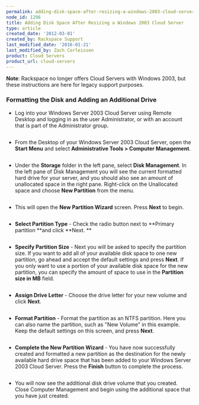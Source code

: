```yaml
---
permalink: adding-disk-space-after-resizing-a-windows-2003-cloud-server/
node_id: 1296
title: Adding Disk Space After Resizing a Windows 2003 Cloud Server
type: article
created_date: '2012-03-01'
created_by: Rackspace Support
last_modified_date: '2016-01-21'
last_modified_by: Zach Corleissen
product: Cloud Servers
product_url: cloud-servers
---
```


**Note**:  Rackspace no longer offers Cloud Servers with Windows 2003, but these instructions are here for legacy support purposes.

### Formatting the Disk and Adding an Additional Drive

-   Log into your Windows Server 2003 Cloud Server using Remote Desktop
    and logging in as the user Administrator, or with an account that is
    part of the Administrator group.

  <img src="http://c575672.r72.cf2.rackcdn.com/RDPConnectExample.png" alt="" />

-   From the Desktop of your Windows Server 2003 Cloud Server, open
    the **Start Menu** and select **Administrative
    Tools > Computer Management**.

  <img src="http://c575672.r72.cf2.rackcdn.com/Win2003AdminTools.png" alt="" />

-   Under the **Storage** folder in the left pane, select **Disk
    Management**.  In the left pane of Disk Management you will see the
    current formatted hard drive for your server, and you should also
    see an amount of unallocated space in the right pane.  Right-click
    on the Unallocated space and choose **New Partition** from the menu.

  <img src="http://c575672.r72.cf2.rackcdn.com/Win2003NewPartition.png" alt="" />

-   This will open the **New Partition Wizard** screen.
     Press **Next** to begin.

  <img src="http://c575672.r72.cf2.rackcdn.com/Win2003NewPartitionWizard.png" alt="" />

-   **Select Partition Type** - Check the radio button next
    to **Primary partition **and click **Next. **

  <img src="http://c575672.r72.cf2.rackcdn.com/Win2003PrimaryPartition.png" alt="" />

-   **Specify Partition Size** - Next you will be asked to specify the
    partition size.  If you want to add all of your available disk space
    to one new partition, go ahead and accept the default settings and
    press **Next**.  If you only want to use a portion of your available
    disk space for the new partition, you can specify the amount of
    space to use in the **Partition size in MB** field.

  <img src="http://c575672.r72.cf2.rackcdn.com/Win2003SpecifyPartitionSize.png" alt="" />

-   **Assign Drive Letter** - Choose the drive letter for your new
    volume and click **Next**.

  <img src="http://c575672.r72.cf2.rackcdn.com/Win2003AssignDriveLetter.png" alt="" />

-   **Format Partition** - Format the partition as an NTFS partition.
     Here you can also name the partition, such as "New Volume" in
    this example.  Keep the default settings on this screen, and
    press **Next**.

  <img src="http://c575672.r72.cf2.rackcdn.com/Win2003FormatPartition.png" alt="" />

-   **Complete the New Partition Wizard** - You have now successfully
    created and formatted a new partition as the destination for the
    newly available hard drive space that has been added to your Windows
    Server 2003 Cloud Server.  Press the **Finish** button to complete
    the process.

  <img src="http://c575672.r72.cf2.rackcdn.com/Win2003CompleteNewPartWiz3.png" alt="" />

-   You will now see the additional disk drive volume that you created.
     Close Computer Management and begin using the additional space that
    you have just created.

  <img src="http://c575672.r72.cf2.rackcdn.com/Win2003driveCandD.png" alt="" />
